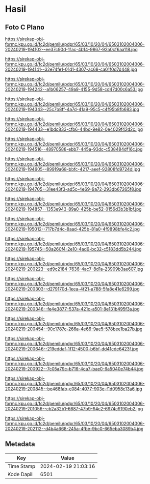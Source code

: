 # Hasil

## Foto C Plano

https://sirekap-obj-formc.kpu.go.id/fc2d/pemilu/pdpr/65/03/10/20/04/6503102004006-20240219-194102--ee37c90d-11ac-4b14-9867-92a0cf6aa118.jpg

https://sirekap-obj-formc.kpu.go.id/fc2d/pemilu/pdpr/65/03/10/20/04/6503102004006-20240219-194141--32e74fe1-01d1-4307-ac68-ca01f0d7d448.jpg

https://sirekap-obj-formc.kpu.go.id/fc2d/pemilu/pdpr/65/03/10/20/04/6503102004006-20240219-194242--a1b06257-49a9-4155-9d58-cd47d00c6a53.jpg

https://sirekap-obj-formc.kpu.go.id/fc2d/pemilu/pdpr/65/03/10/20/04/6503102004006-20240219-194343--25c7b8ff-4a7d-41a9-95c5-c4f95b8fb683.jpg

https://sirekap-obj-formc.kpu.go.id/fc2d/pemilu/pdpr/65/03/10/20/04/6503102004006-20240219-194433--e1bdc833-cfb6-44bd-9e82-0e4029f42d2c.jpg

https://sirekap-obj-formc.kpu.go.id/fc2d/pemilu/pdpr/65/03/10/20/04/6503102004006-20240219-194516--48970588-ebb7-445a-93dc-c538484df16c.jpg

https://sirekap-obj-formc.kpu.go.id/fc2d/pemilu/pdpr/65/03/10/20/04/6503102004006-20240219-194605--89919a68-bbfc-4217-aeef-92808fd9724d.jpg

https://sirekap-obj-formc.kpu.go.id/fc2d/pemilu/pdpr/65/03/10/20/04/6503102004006-20240219-194705--31ee43f3-ad5c-4e69-9a72-293db67265f8.jpg

https://sirekap-obj-formc.kpu.go.id/fc2d/pemilu/pdpr/65/03/10/20/04/6503102004006-20240219-194857--1353e943-89a0-425b-be52-0156d3b3b1bf.jpg

https://sirekap-obj-formc.kpu.go.id/fc2d/pemilu/pdpr/65/03/10/20/04/6503102004006-20240219-195012--717b7d4c-8aad-425b-81a0-4f9898bfe4c2.jpg

https://sirekap-obj-formc.kpu.go.id/fc2d/pemilu/pdpr/65/03/10/20/04/6503102004006-20240219-195745--50a260f4-2e10-4ad6-bc32-c5183dd5b244.jpg

https://sirekap-obj-formc.kpu.go.id/fc2d/pemilu/pdpr/65/03/10/20/04/6503102004006-20240219-200223--ed9c2184-7636-4ac7-8d1a-23909b3ae607.jpg

https://sirekap-obj-formc.kpu.go.id/fc2d/pemilu/pdpr/65/03/10/20/04/6503102004006-20240219-200303--d279170d-1eea-4f21-a788-5fa8e41e6299.jpg

https://sirekap-obj-formc.kpu.go.id/fc2d/pemilu/pdpr/65/03/10/20/04/6503102004006-20240219-200346--fe4e3877-537a-421c-a501-8e131b495f3a.jpg

https://sirekap-obj-formc.kpu.go.id/fc2d/pemilu/pdpr/65/03/10/20/04/6503102004006-20240219-200454--90c1787c-266a-4e66-9ae5-578bee1ba27b.jpg

https://sirekap-obj-formc.kpu.go.id/fc2d/pemilu/pdpr/65/03/10/20/04/6503102004006-20240219-200646--219eddaf-1f12-4500-b6bf-dd41cde6423f.jpg

https://sirekap-obj-formc.kpu.go.id/fc2d/pemilu/pdpr/65/03/10/20/04/6503102004006-20240219-200922--7c05a79c-b716-4ca7-bae0-6a5040e74b44.jpg

https://sirekap-obj-formc.kpu.go.id/fc2d/pemilu/pdpr/65/03/10/20/04/6503102004006-20240219-200845--be468fab-c084-4077-903e-f1d0958c13a6.jpg

https://sirekap-obj-formc.kpu.go.id/fc2d/pemilu/pdpr/65/03/10/20/04/6503102004006-20240219-201056--cb2a32b1-6687-47b9-94c2-6974c9190eb2.jpg

https://sirekap-obj-formc.kpu.go.id/fc2d/pemilu/pdpr/65/03/10/20/04/6503102004006-20240219-202112--d4b4a668-245a-4fbe-9bc0-665eba3089b4.jpg


## Metadata

| Key        | Value               |
| ---------- | ------------------- |
| Time Stamp | 2024-02-19 21:03:16 |
| Kode Dapil | 6501                |



